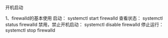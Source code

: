 
开机启动


1、firewalld的基本使用
启动： systemctl start firewalld
查看状态： systemctl status firewalld 
禁用，禁止开机启动： systemctl disable firewalld
停止运行： systemctl stop firewalld


